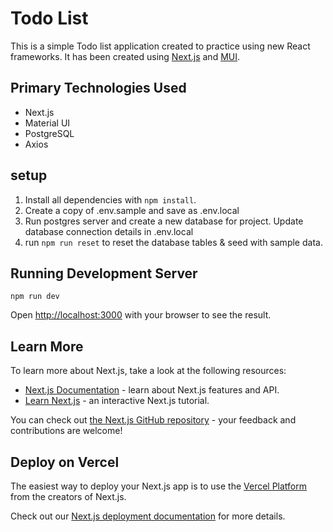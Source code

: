 # Todo List

This is a simple Todo list application created to practice using new React frameworks. It has been created using [Next.js](https://nextjs.org/) and [MUI](https://mui.com).

## Primary Technologies Used

- Next.js
- Material UI
- PostgreSQL
- Axios

## setup

1. Install all dependencies with `npm install`.
2. Create a copy of .env.sample and save as .env.local
3. Run postgres server and create a new database for project. Update database connection details in .env.local
4. run `npm run reset` to reset the database tables & seed with sample data.

## Running Development Server

`npm run dev`

Open [http://localhost:3000](http://localhost:3000) with your browser to see the result.

## Learn More

To learn more about Next.js, take a look at the following resources:

- [Next.js Documentation](https://nextjs.org/docs) - learn about Next.js features and API.
- [Learn Next.js](https://nextjs.org/learn) - an interactive Next.js tutorial.

You can check out [the Next.js GitHub repository](https://github.com/vercel/next.js/) - your feedback and contributions are welcome!

## Deploy on Vercel

The easiest way to deploy your Next.js app is to use the [Vercel Platform](https://vercel.com/new?utm_medium=default-template&filter=next.js&utm_source=create-next-app&utm_campaign=create-next-app-readme) from the creators of Next.js.

Check out our [Next.js deployment documentation](https://nextjs.org/docs/deployment) for more details.
